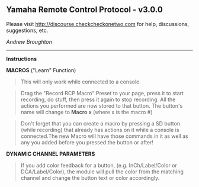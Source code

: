 ## Yamaha Remote Control Protocol - v3.0.0

Please visit http://discourse.checkcheckonetwo.com for help, discussions, suggestions, etc.

*Andrew Broughton*

---

**Instructions**

**MACROS** ("Learn" Function)

>This will only work while connected to a console.

>Drag the "Record RCP Macro" Preset to your page, press it to start recording, do stuff, then press it again to stop recording. All the actions you performed are now stored to that button. The button's name will change to **Macro x** (where x is the macro #)

>Don't forget that you can create a macro by pressing a SD button (while recording) that already has actions on it while a console is connected.The new Macro will have those commands in it as well as any you added before you pressed the button or after!

**DYNAMIC CHANNEL PARAMETERS**

>If you add color feedback for a button, (e.g. InCh/Label/Color or DCA/Label/Color), the module will pull the color from the matching channel and change the button text or color accordingly.
